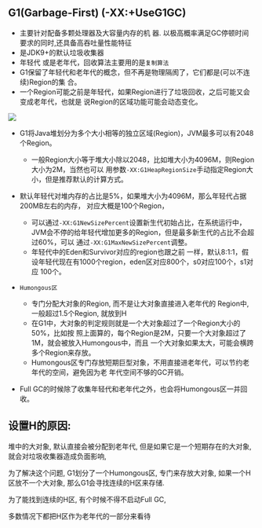 ## G1(Garbage-First) (-XX:+UseG1GC)

- 主要针对配备多颗处理器及大容量内存的机 器. 以极高概率满足GC停顿时间要求的同时,还具备高吞吐量性能特征
- 是JDK9+的默认垃圾收集器
- 年轻代 或是老年代，回收算法主要用的是`复制算法`
- G1保留了年轻代和老年代的概念，但不再是物理隔阂了，它们都是(可以不连续)Region的集 合。
- 一个Region可能之前是年轻代，如果Region进行了垃圾回收，之后可能又会变成老年代，也就是 说Region的区域功能可能会动态变化。

![](https://youpaiyun.zongqilive.cn/image/20200609155614.png)

- G1将Java堆划分为多个大小相等的独立区域(Region)，JVM最多可以有2048个Region。 
  - 一般Region大小等于堆大小除以2048，比如堆大小为4096M，则Region大小为2M，当然也可以 用参数`-XX:G1HeapRegionSize`手动指定Region大小，但是推荐默认的计算方式。

- 默认年轻代对堆内存的占比是5%，如果堆大小为4096M，那么年轻代占据200MB左右的内存， 对应大概是100个Region，
  - 可以通过`-XX:G1NewSizePercent`设置新生代初始占比，在系统运行中，JVM会不停的给年轻代增加更多的Region，但是最多新生代的占比不会超过60%，可以 通过`-XX:G1MaxNewSizePercent`调整。
  - 年轻代中的Eden和Survivor对应的region也跟之前 一样，默认8:1:1，假设年轻代现在有1000个region，eden区对应800个，s0对应100个，s1对应 100个。

- `Humongous区`
  - 专门分配大对象的Region, 而不是让大对象直接进入老年代的 Region中, 一般超过1.5个Region, 就放到H
  - 在G1中，大对象的判定规则就是一个大对象超过了一个Region大小的50%，比如按 照上面算的，每个Region是2M，只要一个大对象超过了1M，就会被放入Humongous中，而且 一个大对象如果太大，可能会横跨多个Region来存放。
  - Humongous区专门存放短期巨型对象，不用直接进老年代，可以节约老年代的空间，避免因为老 年代空间不够的GC开销。
- Full GC的时候除了收集年轻代和老年代之外，也会将Humongous区一并回收。



## 设置H的原因:

堆中的大对象, 默认直接会被分配到老年代, 但是如果它是一个短期存在的大对象, 就会对垃圾收集器造成负面影响,

为了解决这个问题, G1划分了一个Humongous区, 专门来存放大对象, 如果一个H区放不一个大对象, 那么G1会寻找连续的H区来存储.

为了能找到连续的H区, 有个时候不得不启动Full GC,

多数情况下都把H区作为老年代的一部分来看待















































